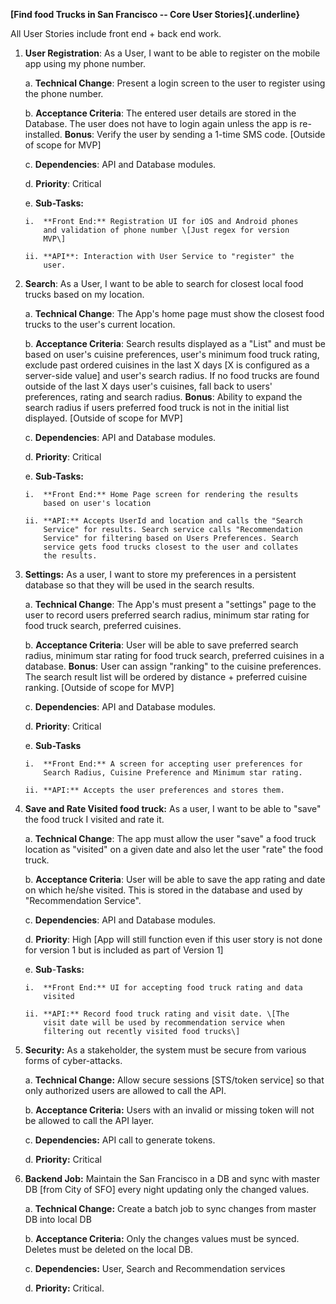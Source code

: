 **[Find food Trucks in San Francisco -- Core User Stories]{.underline}**

All User Stories include front end + back end work.

1)  **User Registration**: As a User, I want to be able to register on
    the mobile app using my phone number.

    a.  **Technical Change**: Present a login screen to the user to
        register using the phone number.

    b.  **Acceptance Criteria**: The entered user details are stored in
        the Database. The user does not have to login again unless the
        app is re-installed. **Bonus**: Verify the user by sending a
        1-time SMS code. \[Outside of scope for MVP\]

    c.  **Dependencies**: API and Database modules.

    d.  **Priority**: Critical

    e.  **Sub-Tasks:**

        i.  **Front End:** Registration UI for iOS and Android phones
            and validation of phone number \[Just regex for version
            MVP\]

        ii. **API**: Interaction with User Service to "register" the
            user.

2)  **Search**: As a User, I want to be able to search for closest local
    food trucks based on my location.

    a.  **Technical Change**: The App's home page must show the closest
        food trucks to the user's current location.

    b.  **Acceptance Criteria**: Search results displayed as a "List"
        and must be based on user's cuisine preferences, user's minimum
        food truck rating, exclude past ordered cuisines in the last X
        days \[X is configured as a server-side value\] and user's
        search radius. If no food trucks are found outside of the last X
        days user's cuisines, fall back to users' preferences, rating
        and search radius. **Bonus**: Ability to expand the search
        radius if users preferred food truck is not in the initial list
        displayed. \[Outside of scope for MVP\]

    c.  **Dependencies**: API and Database modules.

    d.  **Priority**: Critical

    e.  **Sub-Tasks:**

        i.  **Front End:** Home Page screen for rendering the results
            based on user's location

        ii. **API:** Accepts UserId and location and calls the "Search
            Service" for results. Search service calls "Recommendation
            Service" for filtering based on Users Preferences. Search
            service gets food trucks closest to the user and collates
            the results.

3)  **Settings:** As a user, I want to store my preferences in a
    persistent database so that they will be used in the search results.

    a.  **Technical Change**: The App's must present a "settings" page
        to the user to record users preferred search radius, minimum
        star rating for food truck search, preferred cuisines.

    b.  **Acceptance Criteria**: User will be able to save preferred
        search radius, minimum star rating for food truck search,
        preferred cuisines in a database. **Bonus**: User can assign
        "ranking" to the cuisine preferences. The search result list
        will be ordered by distance + preferred cuisine ranking.
        \[Outside of scope for MVP\]

    c.  **Dependencies**: API and Database modules.

    d.  **Priority**: Critical

    e.  **Sub-Tasks**

        i.  **Front End:** A screen for accepting user preferences for
            Search Radius, Cuisine Preference and Minimum star rating.

        ii. **API:** Accepts the user preferences and stores them.

4)  **Save and Rate Visited food truck:** As a user, I want to be able
    to "save" the food truck I visited and rate it.

    a.  **Technical Change**: The app must allow the user "save" a food
        truck location as "visited" on a given date and also let the
        user "rate" the food truck.

    b.  **Acceptance Criteria**: User will be able to save the app
        rating and date on which he/she visited. This is stored in the
        database and used by "Recommendation Service".

    c.  **Dependencies**: API and Database modules.

    d.  **Priority**: High \[App will still function even if this user
        story is not done for version 1 but is included as part of
        Version 1\]

    e.  **Sub**-**Tasks:**

        i.  **Front End:** UI for accepting food truck rating and data
            visited

        ii. **API:** Record food truck rating and visit date. \[The
            visit date will be used by recommendation service when
            filtering out recently visited food trucks\]

5)  **Security:** As a stakeholder, the system must be secure from
    various forms of cyber-attacks.

    a.  **Technical Change:** Allow secure sessions \[STS/token
        service\] so that only authorized users are allowed to call the
        API.

    b.  **Acceptance Criteria:** Users with an invalid or missing token
        will not be allowed to call the API layer.

    c.  **Dependencies:** API call to generate tokens.

    d.  **Priority:** Critical

6)  **Backend Job:** Maintain the San Francisco in a DB and sync with
    master DB \[from City of SFO\] every night updating only the changed
    values.

    a.  **Technical Change:** Create a batch job to sync changes from
        master DB into local DB

    b.  **Acceptance Criteria:** Only the changes values must be synced.
        Deletes must be deleted on the local DB.

    c.  **Dependencies:** User, Search and Recommendation services

    d.  **Priority:** Critical.
